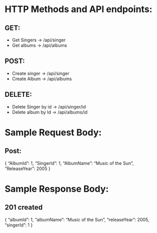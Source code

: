 <h1>HTTP Methods and API endpoints:</h1>
<h2>GET:</h2>                                                                                                                                                              <ul>
  <li>Get Singers -> /api/singer</li>
  <li>Get albums -> /api/albums</li>
  </ul>
<h2>POST:</h2>                                                                                                                                                         <ul>
  <li>Create singer -> /api/singer</li>
  <li>Create Album -> /api/albums</li>
</ul>

  <h2>DELETE:</h2>                                                                                                                                                       <ul>
    <li>Delete Singer by id -> /api/singer/id</li>
    <li>Delete album by Id -> /api/albums/id</li>
  </ul>

<h1>Sample Request Body:</h1>
 <h2>Post:</h2>
{
“AlbumId”: 1,
“SingerId”: 1,
“AlbumName”: “Music of the Sun”,
“ReleaseYear”: 2005
}

<h1>Sample Response Body:</h1>
<h2>201 created</h2>
{
“albumId”: 1,
“albumName”: “Music of the Sun”,
“releaseYear”: 2005,
“singerId”: 1
}
